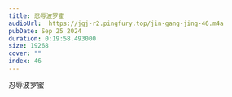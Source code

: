 ```yaml
---
title: 忍辱波罗蜜
audioUrl:  https://jgj-r2.pingfury.top/jin-gang-jing-46.m4a
pubDate: Sep 25 2024
duration: 0:19:58.493000
size: 19268
cover: ""
index: 46
---
```

忍辱波罗蜜